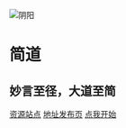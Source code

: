![阴阳](/https://raw.githubusercontent.com/huooomu/huooomu.github.io/main/img/Yin_yang.svg)
# 简道
## 妙言至径，大道至简
[资源站点](http://101.42.233.219:5244)
[地址发布页](https://baidfu.com)
[点我开始](?id=自述)
